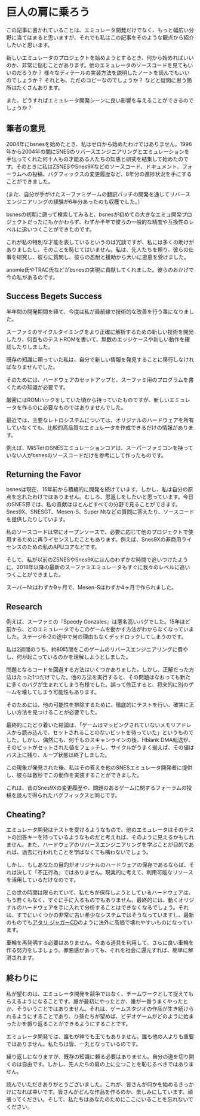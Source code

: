 # 巨人の肩に乗ろう

この記事に書かれていることは、エミュレータ開発だけでなく、もっと幅広い分野に当てはまると思いますが、それでも私はこの記事をそのような観点から紹介したいと思います。

新しいエミュレータのプロジェクトを始めようとするとき、何から始めればいいのか、非常に悩むことがあります。他のエミュレータのソースコードを見てもいいのだろうか？ 様々なディテールの実装方法を説明したノートを読んでもいいのでしょうか？ それとも、ただのコピーなのでしょうか？ などと疑問に思う箇所はたくさんあります。

また、どうすればエミュレータ開発シーンに良い影響を与えることができるのでしょうか？

## 筆者の意見

2004年にbsnesを始めたとき、私はゼロから始めたわけではありません。1996年から2004年の間にSNESのリバースエンジニアリングとエミュレーションを手伝ってくれた何十人もの才能ある人たちの知恵と研究を結集して始めたのです。そのときに私はZSNESやSnes9Xなどのソースコード、ドキュメント、フォーラムへの投稿、バグフィックスの変更履歴など、8年分の進捗状況を手にすることができました。

(また、自分が手がけたスーファミゲームの翻訳パッチの開発を通じてリバースエンジニアリングの経験が6年分あったのも収穫でした。）

bsnesの初期に遡って検索してみると、bsnesが初めての大きなエミュ開発プロジェクトだったにもかかわらず、わずか半年で彼らの一般的な精度や互換性のレベルに追いつくことができたのです。

これが私の特別な才能を表しているというのは冗談ですが、私には多くの助けがありましたし、そのことを恥じてはいません。私は、先人たちを頼り、彼らの仕事を研究し、彼らに質問し、彼らの忍耐と援助から大いに恩恵を受けました。

anomie氏やTRAC氏などがbsnesの実現に貢献してくれました。彼らのおかげで今の私があるのです。

## Success Begets Success

半年間の開発期間を経て、今度は私が最前線で技術的な改善を行う番になりました。

スーファミのサイクルタイミングをより正確に解析するための新しい技術を開発したり、何百ものテストROMを書いて、無数のエッジケースや新しい動作を確認したりしました。

既存の知識に頼っていた私は、自分で新しい情報を発見することに移行しなければなりませんでした。

そのためには、ハードウェアのセットアップと、スーファミ用のプログラムを書くための知識が必要です。

厳密にはROMハックをしていた頃から持っていたものですが、新しいエミュレータを作るのに必要なものではありませんでした。

最近では、主要なレトロシステムについては、オリジナルのハードウェアを所有していなくても、比較的高品質なエミュレータを作成できるだけの情報があります。

例えば、MiSTerのSNESエミュレーションコアは、スーパーファミコンを持っていない人がbsnesのソースコードだけを参考にして作ったものです。

## Returning the Favor

bsnesは現在、15年前から積極的に開発を続けています。しかし、私は自分の原点を忘れたわけではありません。むしろ、恩返しをしたいと思っています。今日のSNES界では、私の貢献はほとんどすべての分野で見ることができます。Snes9X、SNESGT、Mesen-S、Super Ntなどの質問に答えたり、ソースコードを提供したりしています。

私のソースコードは常にオープンソースで、必要に応じて他のプロジェクトで使用するために再ライセンスしたこともあります。例えば、Snes9Xの非商用ライセンスのための私のAPUコアなどです。

そして、私が以前のZSNESやSnes9Xにほんのわずかな時間で追いつけたように、2018年以降の最新のスーファミエミュレータもすぐに我々のレベルに追いつくことができました。

スーパーNtはわずか9ヶ月で、Mesen-Sはわずか4ヶ月で作られました。

## Research

例えば、スーファミの『Speedy Gonzales』は悪名高いバグでした。15年ほど前から、どのエミュレータでもこのゲームを動かす方法がわからなくなっていました。ステージ6-2の途中で何の理由もなくデッドロックしてしまうのです。

私は2週間のうち、約80時間をこのゲームのリバースエンジニアリングに費やし、何が起こっているのかを理解しようとしました。

問題となるコードを回避する方法はいくつかありました。しかし、正解だった方法はたった1つだけでした。他の方法を実行すると、その問題はなおっても新たに多くのバグが生まれてしまう有様でした。誤って修正すると、将来的に別のゲームを壊してしまう可能性もあります。

そのためには、他の可能性を排除するために、徹底的にテストを行い、確実に正しい方法を見つけることが必要でした。

最終的にたどり着いた結論は、「ゲームはマッピングされていないメモリアドレスから読み込んで、セットされることのないビットを待っていた」というものでした。しかし、偶然にも、何千ものスキャンラインの後、Hblank DMA転送が、そのビットがセットされた値をフェッチし、サイクルがうまく揃えば、その値はバス上に残り、ループ状態は終了しました。

この現象が発見された後、私はその答えを他のSNESエミュレータ開発者に提供し、彼らは数秒でこの動作を実装することができました。

これは、昔のSnes9Xの変更履歴や、問題のあるゲームに関するフォーラムの投稿を読んで得られたバグフィックスと同じです。

## Cheating?

エミュレータ開発はテストを受けるようなもので、他のエミュレータはそのテストの回答キーを持っているようなものだと考えれば、そのように見えるかもしれません。また、ハードウェアのリバースエンジニアリングを学ぶことが目的であれば、過去に行われたことを学ばなくても構わないでしょう。

しかし、もしあなたの目的がオリジナルのハードウェアの保存であるならば、それは決して「不正行為」ではありません。現実的に考えて、利用可能なリソースを活用しているだけなのです。

この世の時間は限られていて、私たちが保存しようとしているハードウェアは、もう若くもなく、すぐに手に入るものでもありません。最終的には、動くオリジナルのハードウェアを手に入れて分析することはできなくなるでしょう。それは、すでにいくつかの非常に古い希少なシステムではそうなっていますし、最新のものでも[アタリ ジャガーCD](https://ja.wikipedia.org/wiki/Atari_Jaguar)のように法外に高価で壊れやすいものになっています。

車輪を再発明する必要はありません。今ある道具を利用して、さらに良い車輪を作る努力をしましょう。罪悪感があっても、それを社会に還元すれば、簡単に解消されます。

## 終わりに

私が望むのは、エミュレータ開発を競争ではなく、チームワークとして捉えてもらえるようになることです。誰が最初にやったとか、誰が一番うまくやったとか、そういうことではありません。それは、ゲームスタジオの作品が生き続けられるようにすることであり、ひ孫たちが望めば、ビデオゲームがどのように始まったかを振り返ることができるようにすることです。

エミュレータ開発では、誰もが神でも王でもありません。誰も他の人よりも重要ではありません。私たちは皆、一丸となっているのです。

繰り返しになりますが、既存の知識に頼る必要はありません。自分の道を切り開くのは自由です。しかし、先人たちの肩の上に立つことを恥じるべきではありません。

読んでいただきありがとうございました。これが、皆さんが何かを始めるきっかけになれば幸いです。皆さんがどんな作品を作るのか、楽しみにしています。頑張ってください。そして、私たちはあなたのためにここにいることを忘れないでください。
